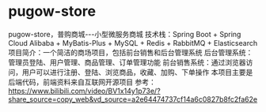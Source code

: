# pugow-store
pugow-store，普购商城---小型微服务商城
技术栈：Spring Boot + Spring Cloud Alibaba + MyBatis-Plus +  MySQL + Redis + RabbitMQ + Elasticsearch
项目简介：一个简洁的商场项目，包括前台销售和后台管理系统
后台管理系统：管理员登陆、用户管理、商品管理、订单管理功能
前台销售系统：通过浏览器访问，用户可以进行注册、登陆、浏览商品，收藏、加购、下单操作
本项目主要是后端代码，前端资料来自互联网开源项目
参考： https://www.bilibili.com/video/BV1x14y1p73e/?share_source=copy_web&vd_source=a2e64474737cf14a6c0827b8fc2fa62e
